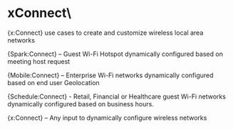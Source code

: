 # xConnect\

{x:Connect} use cases to create and customize wireless local area networks

{Spark:Connect} – Guest Wi-Fi Hotspot dynamically configured based on meeting host request

{Mobile:Connect} – Enterprise Wi-Fi networks dynamically configured based on end user Geolocation

{Schedule:Connect} - Retail, Financial or Healthcare guest Wi-Fi networks dynamically configured based on business hours.

{x:Connect} – Any input to dynamically configure wireless networks
